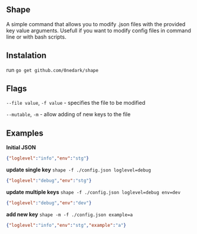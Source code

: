 ## Shape
A simple command that allows you to modify .json files with the provided key value arguments. Usefull if you want to modify config files in command line or with bash scripts.

## Instalation
run `go get github.com/0nedark/shape`

## Flags
`--file value`, `-f value` - specifies the file to be modified

`--mutable`, `-m` - allow adding of new keys to the file

## Examples
**Initial JSON**
```json
{"loglevel":"info","env":"stg"}
```
**update single key**
`shape -f ./config.json loglevel=debug`
```json
{"loglevel":"debug","env":"stg"}
```

**update multiple keys**
`shape -f ./config.json loglevel=debug env=dev`
```json
{"loglevel":"debug","env":"dev"}
```

**add new key**
`shape -m -f ./config.json example=a`
```json
{"loglevel":"info","env":"stg","example":"a"}
```
